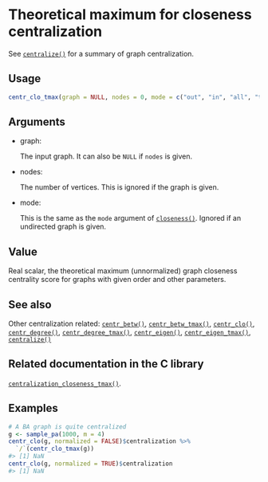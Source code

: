 # Theoretical maximum for closeness centralization

See [`centralize()`](https://r.igraph.org/reference/centralize.md) for a
summary of graph centralization.

## Usage

``` r
centr_clo_tmax(graph = NULL, nodes = 0, mode = c("out", "in", "all", "total"))
```

## Arguments

- graph:

  The input graph. It can also be `NULL` if `nodes` is given.

- nodes:

  The number of vertices. This is ignored if the graph is given.

- mode:

  This is the same as the `mode` argument of
  [`closeness()`](https://r.igraph.org/reference/closeness.md). Ignored
  if an undirected graph is given.

## Value

Real scalar, the theoretical maximum (unnormalized) graph closeness
centrality score for graphs with given order and other parameters.

## See also

Other centralization related:
[`centr_betw()`](https://r.igraph.org/reference/centr_betw.md),
[`centr_betw_tmax()`](https://r.igraph.org/reference/centr_betw_tmax.md),
[`centr_clo()`](https://r.igraph.org/reference/centr_clo.md),
[`centr_degree()`](https://r.igraph.org/reference/centr_degree.md),
[`centr_degree_tmax()`](https://r.igraph.org/reference/centr_degree_tmax.md),
[`centr_eigen()`](https://r.igraph.org/reference/centr_eigen.md),
[`centr_eigen_tmax()`](https://r.igraph.org/reference/centr_eigen_tmax.md),
[`centralize()`](https://r.igraph.org/reference/centralize.md)

## Related documentation in the C library

[`centralization_closeness_tmax()`](https://igraph.org/c/html/latest/igraph-Structural.html#igraph_centralization_closeness_tmax).

## Examples

``` r
# A BA graph is quite centralized
g <- sample_pa(1000, m = 4)
centr_clo(g, normalized = FALSE)$centralization %>%
  `/`(centr_clo_tmax(g))
#> [1] NaN
centr_clo(g, normalized = TRUE)$centralization
#> [1] NaN
```
